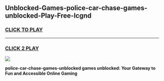 
## Unblocked-Games-police-car-chase-games-unblocked-Play-Free-lcgnd
<h3>
<a href="https://premium76.site?title=police-car-chase-games-unblocked&ref=23A">CLICK TO PLAY</a></h3>
<hr>

<h3>
<a href="https://premium76.site?title=police-car-chase-games-unblocked&ref=23A">CLICK 2 PLAY</a>
  
</h3>

<a href="https://premium76.site?title=police-car-chase-games-unblocked&ref=23A"><img src="https://clearcache.store/games.png"></a>


**police-car-chase-games-unblocked games unblocked: Your Gateway to Fun and Accessible Online Gaming**
